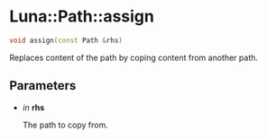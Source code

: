 # Luna::Path::assign

```c++
void assign(const Path &rhs)
```

Replaces content of the path by coping content from another path. 



## Parameters
* *in* **rhs**

    The path to copy from. 

